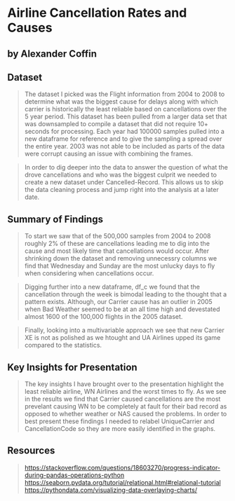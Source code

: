 # Airline Cancellation Rates and Causes
## by Alexander Coffin


## Dataset

> The dataset I picked was the Flight information from 2004 to 2008 to determine what was the biggest cause for delays along with which carrier is historically the least reliable based on cancellations over the 5 year period.  This dataset has been pulled from a larger data set that was downsampled to compile a dataset that did not require 10+ seconds for processing.  Each year had 100000 samples pulled into a new dataframe for reference and to give the sampling a spread over the entire year.  2003 was not able to be included as parts of the data were corrupt causing an issue with combining the frames.

> In order to dig deeper into the data to answer the question of what the drove cancellations and who was the biggest culprit we needed to create a new dataset under Cancelled-Record.  This allows us to skip the data cleaning process and jump right into the analysis at a later date.


## Summary of Findings

> To start we saw that of the 500,000 samples from 2004 to 2008 roughly 2% of these are cancellations leading me to dig into the cause and most likely time that cancellations would occur.  After shrinking down the dataset and removing unnecessry columns we find that Wednesday and Sunday are the most unlucky days to fly when considering when cancellations occur.

>Digging further into a new dataframe, df_c we found that the cancellation through the week is bimodal leading to the thought that a pattern exists.  Although, our Carrier cause has an outlier in 2005 when Bad Weather seemed to be at an all time high and devestated almost 1600 of the 100,000 flights in the 2005 dataset.

>Finally, looking into a multivariable approach we see that new Carrier XE is not as polished as we htought and UA Airlines upped its game compared to the statistics.


## Key Insights for Presentation

> The key insights I have brought over to the presentation highlight the least reliable airline, WN Airlines and the worst times to fly.  As we see in the results we find that Carrier caused cancellations are the most prevelant causing WN to be completely at fault for their bad record as opposed to whether weather or NAS caused the problems.  In order to best present these findings I needed to relabel UniqueCarrier and CancellationCode so they are more easily identified in the graphs.



## Resources
>https://stackoverflow.com/questions/18603270/progress-indicator-during-pandas-operations-python 
>https://seaborn.pydata.org/tutorial/relational.html#relational-tutorial
>https://pythondata.com/visualizing-data-overlaying-charts/